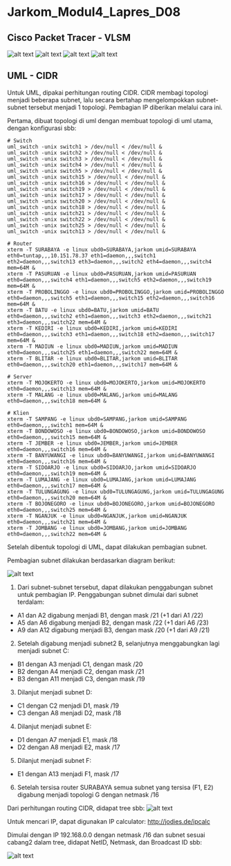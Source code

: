 # Jarkom_Modul4_Lapres_D08
## Cisco Packet Tracer - VLSM

![alt text](images/CPT.png)
![alt text](images/CPT2.png)
![alt text](images/CPT3.png)
![alt text](images/CPT4.png)


## UML - CIDR
Untuk UML, dipakai perhitungan routing CIDR. CIDR membagi topologi menjadi beberapa subnet, lalu secara bertahap mengelompokkan subnet-subnet tersebut menjadi 1 topologi. Pembagian IP diberikan melalui cara ini. 

Pertama, dibuat topologi di uml dengan membuat topologi di uml utama, dengan konfigurasi sbb:
```
# Switch
uml_switch -unix switch1 > /dev/null < /dev/null &
uml_switch -unix switch2 > /dev/null < /dev/null &
uml_switch -unix switch3 > /dev/null < /dev/null &
uml_switch -unix switch4 > /dev/null < /dev/null &
uml_switch -unix switch5 > /dev/null < /dev/null &
uml_switch -unix switch15 > /dev/null < /dev/null &
uml_switch -unix switch16 > /dev/null < /dev/null &
uml_switch -unix switch19 > /dev/null < /dev/null &
uml_switch -unix switch17 > /dev/null < /dev/null &
uml_switch -unix switch20 > /dev/null < /dev/null &
uml_switch -unix switch18 > /dev/null < /dev/null &
uml_switch -unix switch21 > /dev/null < /dev/null &
uml_switch -unix switch22 > /dev/null < /dev/null &
uml_switch -unix switch25 > /dev/null < /dev/null &
uml_switch -unix switch13 > /dev/null < /dev/null &

# Router
xterm -T SURABAYA -e linux ubd0=SURABAYA,jarkom umid=SURABAYA eth0=tuntap,,,10.151.78.37 eth1=daemon,,,switch1 eth2=daemon,,,switch13 eth3=daemon,,,switch2 eth4=daemon,,,switch4 mem=64M &
xterm -T PASURUAN -e linux ubd0=PASURUAN,jarkom umid=PASURUAN eth0=daemon,,,switch4 eth1=daemon,,,switch5 eth2=daemon,,,switch19 mem=64M &
xterm -T PROBOLINGGO -e linux ubd0=PROBOLINGGO,jarkom umid=PROBOLINGGO eth0=daemon,,,switch5 eth1=daemon,,,switch15 eth2=daemon,,,switch16 mem=64M &
xterm -T BATU -e linux ubd0=BATU,jarkom umid=BATU eth0=daemon,,,switch2 eth1=daemon,,,switch3 eth2=daemon,,,switch21 eth3=daemon,,,switch22 mem=64M &
xterm -T KEDIRI -e linux ubd0=KEDIRI,jarkom umid=KEDIRI eth0=daemon,,,switch3 eth1=daemon,,,switch18 eth2=daemon,,,switch17 mem=64M &
xterm -T MADIUN -e linux ubd0=MADIUN,jarkom umid=MADIUN eth0=daemon,,,switch25 eth1=daemon,,,switch22 mem=64M &
xterm -T BLITAR -e linux ubd0=BLITAR,jarkom umid=BLITAR eth0=daemon,,,switch20 eth1=daemon,,,switch17 mem=64M &

# Server
xterm -T MOJOKERTO -e linux ubd0=MOJOKERTO,jarkom umid=MOJOKERTO eth0=daemon,,,switch13 mem=64M &
xterm -T MALANG -e linux ubd0=MALANG,jarkom umid=MALANG eth0=daemon,,,switch18 mem=64M &

# Klien
xterm -T SAMPANG -e linux ubd0=SAMPANG,jarkom umid=SAMPANG eth0=daemon,,,switch1 mem=64M &
xterm -T BONDOWOSO -e linux ubd0=BONDOWOSO,jarkom umid=BONDOWOSO eth0=daemon,,,switch15 mem=64M &
xterm -T JEMBER -e linux ubd0=JEMBER,jarkom umid=JEMBER eth0=daemon,,,switch16 mem=64M &
xterm -T BANYUWANGI -e linux ubd0=BANYUWANGI,jarkom umid=BANYUWANGI eth0=daemon,,,switch16 mem=64M &
xterm -T SIDOARJO -e linux ubd0=SIDOARJO,jarkom umid=SIDOARJO eth0=daemon,,,switch19 mem=64M &
xterm -T LUMAJANG -e linux ubd0=LUMAJANG,jarkom umid=LUMAJANG eth0=daemon,,,switch17 mem=64M &
xterm -T TULUNGAGUNG -e linux ubd0=TULUNGAGUNG,jarkom umid=TULUNGAGUNG eth0=daemon,,,switch20 mem=64M &
xterm -T BOJONEGORO -e linux ubd0=BOJONEGORO,jarkom umid=BOJONEGORO eth0=daemon,,,switch25 mem=64M &
xterm -T NGANJUK -e linux ubd0=NGANJUK,jarkom umid=NGANJUK eth0=daemon,,,switch21 mem=64M &
xterm -T JOMBANG -e linux ubd0=JOMBANG,jarkom umid=JOMBANG eth0=daemon,,,switch22 mem=64M &
```

Setelah dibentuk topologi di UML, dapat dilakukan pembagian subnet.

Pembagian subnet dilakukan berdasarkan diagram berikut:

![alt text](images/UML1.png)

1. Dari subnet-subnet tersebut, dapat dilakukan penggabungan subnet untuk pembagian IP. Penggabungan subnet dimulai dari subnet terdalam:
- A1 dan A2 digabung menjadi B1, dengan mask /21 (+1 dari A1 /22)
- A5 dan A6 digabung menjadi B2, dengan mask /22 (+1 dari A6 /23)
- A9 dan A12 digabung menjadi B3, dengan mask /20 (+1 dari A9 /21)
2. Setelah digabung menjadi subnet2 B, selanjutnya menggabungkan lagi menjadi subnet C:
- B1 dengan A3 menjadi C1, dengan mask /20
- B2 dengan A4 menjadi C2, dengan mask /21
- B3 dengan A11 menjadi C3, dengan mask /19
3. Dilanjut menjadi subnet D:
- C1 dengan C2 menjadi D1, mask /19
- C3 dengan A8 menjadi D2, mask /18
4. Dilanjut menjadi subnet E:
- D1 dengan A7 menjadi E1, mask /18
- D2 dengan A8 menjadi E2, mask /17
5. Dilanjut menjadi subnet F:
- E1 dengan A13 menjadi F1, mask /17
6. Setelah tersisa router SURABAYA semua subnet yang tersisa (F1, E2) digabung menjadi topologi G dengan netmask /16

Dari perhitungan routing CIDR, didapat tree sbb:
![alt text](images/UML2.png)

Untuk mencari IP, dapat digunakan IP calculator: http://jodies.de/ipcalc

Dimulai dengan IP 192.168.0.0 dengan netmask /16 dan subnet sesuai cabang2 dalam tree, didapat NetID, Netmask, dan Broadcast ID sbb:

![alt text](images/UML3.PNG)
